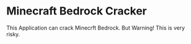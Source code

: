 # Minecraft Bedrock Cracker

This Application can crack Minecrft Bedrock. But Warning! This is very risky.
